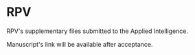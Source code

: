 # RPV
RPV's supplementary files submitted to the Applied Intelligence. 

Manuscript's link will be available after acceptance.

